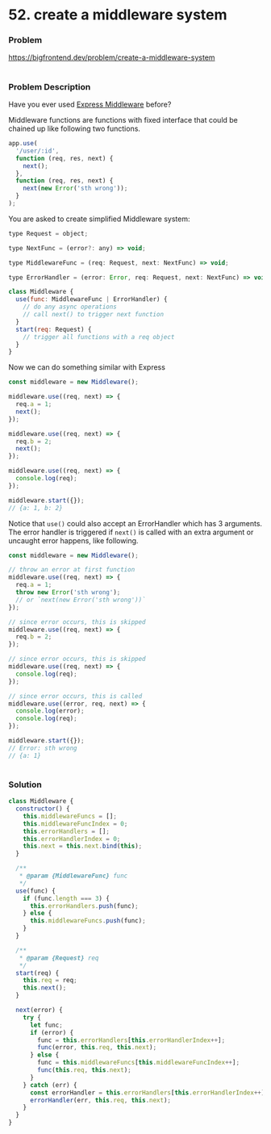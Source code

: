 # 52. create a middleware system

### Problem

https://bigfrontend.dev/problem/create-a-middleware-system

#

### Problem Description

Have you ever used [Express Middleware](http://expressjs.com/en/guide/using-middleware.html#using-middleware) before?

Middleware functions are functions with fixed interface that could be chained up like following two functions.

```js
app.use(
  '/user/:id',
  function (req, res, next) {
    next();
  },
  function (req, res, next) {
    next(new Error('sth wrong'));
  }
);
```

You are asked to create simplified Middleware system:

```js
type Request = object;

type NextFunc = (error?: any) => void;

type MiddlewareFunc = (req: Request, next: NextFunc) => void;

type ErrorHandler = (error: Error, req: Request, next: NextFunc) => void;

class Middleware {
  use(func: MiddlewareFunc | ErrorHandler) {
    // do any async operations
    // call next() to trigger next function
  }
  start(req: Request) {
    // trigger all functions with a req object
  }
}
```

Now we can do something similar with Express

```js
const middleware = new Middleware();

middleware.use((req, next) => {
  req.a = 1;
  next();
});

middleware.use((req, next) => {
  req.b = 2;
  next();
});

middleware.use((req, next) => {
  console.log(req);
});

middleware.start({});
// {a: 1, b: 2}
```

Notice that `use()` could also accept an ErrorHandler which has 3 arguments. The error handler is triggered if `next()` is called with an extra argument or uncaught error happens, like following.

```js
const middleware = new Middleware();

// throw an error at first function
middleware.use((req, next) => {
  req.a = 1;
  throw new Error('sth wrong');
  // or `next(new Error('sth wrong'))`
});

// since error occurs, this is skipped
middleware.use((req, next) => {
  req.b = 2;
});

// since error occurs, this is skipped
middleware.use((req, next) => {
  console.log(req);
});

// since error occurs, this is called
middleware.use((error, req, next) => {
  console.log(error);
  console.log(req);
});

middleware.start({});
// Error: sth wrong
// {a: 1}
```

#

### Solution

```js
class Middleware {
  constructor() {
    this.middlewareFuncs = [];
    this.middlewareFuncIndex = 0;
    this.errorHandlers = [];
    this.errorHandlerIndex = 0;
    this.next = this.next.bind(this);
  }

  /**
   * @param {MiddlewareFunc} func
   */
  use(func) {
    if (func.length === 3) {
      this.errorHandlers.push(func);
    } else {
      this.middlewareFuncs.push(func);
    }
  }

  /**
   * @param {Request} req
   */
  start(req) {
    this.req = req;
    this.next();
  }

  next(error) {
    try {
      let func;
      if (error) {
        func = this.errorHandlers[this.errorHandlerIndex++];
        func(error, this.req, this.next);
      } else {
        func = this.middlewareFuncs[this.middlewareFuncIndex++];
        func(this.req, this.next);
      }
    } catch (err) {
      const errorHandler = this.errorHandlers[this.errorHandlerIndex++];
      errorHandler(err, this.req, this.next);
    }
  }
}
```
